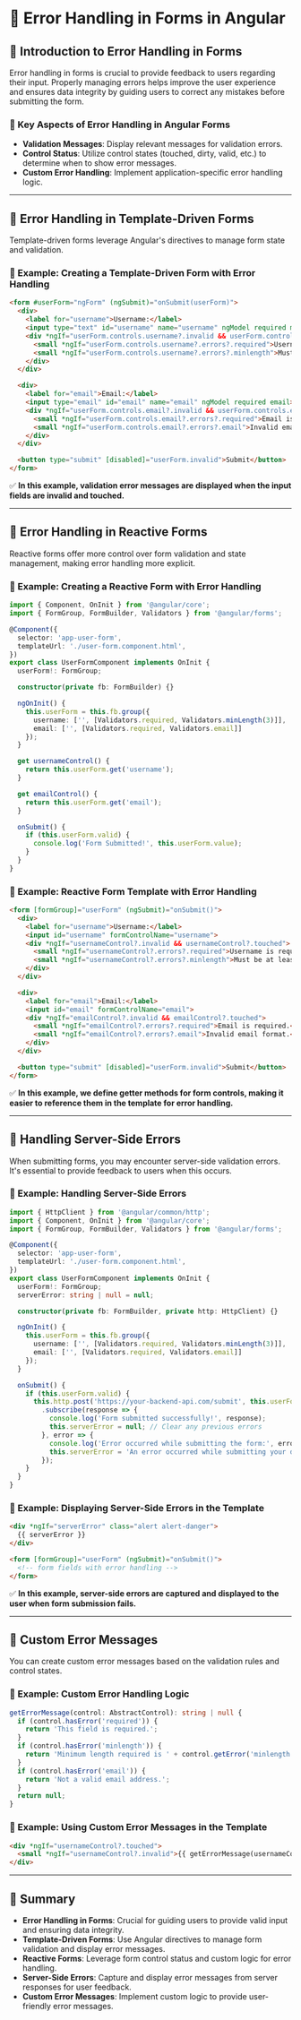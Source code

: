 # **🚀 Error Handling in Forms in Angular**  

## **🔹 Introduction to Error Handling in Forms**  
Error handling in forms is crucial to provide feedback to users regarding their input. Properly managing errors helps improve the user experience and ensures data integrity by guiding users to correct any mistakes before submitting the form.

### **📌 Key Aspects of Error Handling in Angular Forms**
- **Validation Messages**: Display relevant messages for validation errors.
- **Control Status**: Utilize control states (touched, dirty, valid, etc.) to determine when to show error messages.
- **Custom Error Handling**: Implement application-specific error handling logic.

---

## **🔹 Error Handling in Template-Driven Forms**  
Template-driven forms leverage Angular's directives to manage form state and validation.

### **📌 Example: Creating a Template-Driven Form with Error Handling**
```html
<form #userForm="ngForm" (ngSubmit)="onSubmit(userForm)">
  <div>
    <label for="username">Username:</label>
    <input type="text" id="username" name="username" ngModel required minlength="3">
    <div *ngIf="userForm.controls.username?.invalid && userForm.controls.username?.touched">
      <small *ngIf="userForm.controls.username?.errors?.required">Username is required.</small>
      <small *ngIf="userForm.controls.username?.errors?.minlength">Must be at least 3 characters.</small>
    </div>
  </div>

  <div>
    <label for="email">Email:</label>
    <input type="email" id="email" name="email" ngModel required email>
    <div *ngIf="userForm.controls.email?.invalid && userForm.controls.email?.touched">
      <small *ngIf="userForm.controls.email?.errors?.required">Email is required.</small>
      <small *ngIf="userForm.controls.email?.errors?.email">Invalid email format.</small>
    </div>
  </div>

  <button type="submit" [disabled]="userForm.invalid">Submit</button>
</form>
```
✅ **In this example, validation error messages are displayed when the input fields are invalid and touched.**

---

## **🔹 Error Handling in Reactive Forms**  
Reactive forms offer more control over form validation and state management, making error handling more explicit.

### **📌 Example: Creating a Reactive Form with Error Handling**
```typescript
import { Component, OnInit } from '@angular/core';
import { FormGroup, FormBuilder, Validators } from '@angular/forms';

@Component({
  selector: 'app-user-form',
  templateUrl: './user-form.component.html',
})
export class UserFormComponent implements OnInit {
  userForm!: FormGroup;

  constructor(private fb: FormBuilder) {}

  ngOnInit() {
    this.userForm = this.fb.group({
      username: ['', [Validators.required, Validators.minLength(3)]],
      email: ['', [Validators.required, Validators.email]]
    });
  }

  get usernameControl() {
    return this.userForm.get('username');
  }

  get emailControl() {
    return this.userForm.get('email');
  }

  onSubmit() {
    if (this.userForm.valid) {
      console.log('Form Submitted!', this.userForm.value);
    }
  }
}
```

### **📌 Example: Reactive Form Template with Error Handling**
```html
<form [formGroup]="userForm" (ngSubmit)="onSubmit()">
  <div>
    <label for="username">Username:</label>
    <input id="username" formControlName="username">
    <div *ngIf="usernameControl?.invalid && usernameControl?.touched">
      <small *ngIf="usernameControl?.errors?.required">Username is required.</small>
      <small *ngIf="usernameControl?.errors?.minlength">Must be at least 3 characters.</small>
    </div>
  </div>

  <div>
    <label for="email">Email:</label>
    <input id="email" formControlName="email">
    <div *ngIf="emailControl?.invalid && emailControl?.touched">
      <small *ngIf="emailControl?.errors?.required">Email is required.</small>
      <small *ngIf="emailControl?.errors?.email">Invalid email format.</small>
    </div>
  </div>

  <button type="submit" [disabled]="userForm.invalid">Submit</button>
</form>
```
✅ **In this example, we define getter methods for form controls, making it easier to reference them in the template for error handling.**

---

## **🔹 Handling Server-Side Errors**  
When submitting forms, you may encounter server-side validation errors. It's essential to provide feedback to users when this occurs.

### **📌 Example: Handling Server-Side Errors**
```typescript
import { HttpClient } from '@angular/common/http';
import { Component, OnInit } from '@angular/core';
import { FormGroup, FormBuilder, Validators } from '@angular/forms';

@Component({
  selector: 'app-user-form',
  templateUrl: './user-form.component.html',
})
export class UserFormComponent implements OnInit {
  userForm!: FormGroup;
  serverError: string | null = null;

  constructor(private fb: FormBuilder, private http: HttpClient) {}

  ngOnInit() {
    this.userForm = this.fb.group({
      username: ['', [Validators.required, Validators.minLength(3)]],
      email: ['', [Validators.required, Validators.email]]
    });
  }

  onSubmit() {
    if (this.userForm.valid) {
      this.http.post('https://your-backend-api.com/submit', this.userForm.value)
        .subscribe(response => {
          console.log('Form submitted successfully!', response);
          this.serverError = null; // Clear any previous errors
        }, error => {
          console.log('Error occurred while submitting the form:', error);
          this.serverError = 'An error occurred while submitting your data. Please try again.';
        });
    }
  }
}
```

### **📌 Example: Displaying Server-Side Errors in the Template**
```html
<div *ngIf="serverError" class="alert alert-danger">
  {{ serverError }}
</div>

<form [formGroup]="userForm" (ngSubmit)="onSubmit()">
  <!-- form fields with error handling -->
</form>
```
✅ **In this example, server-side errors are captured and displayed to the user when form submission fails.**

---

## **🔹 Custom Error Messages**  
You can create custom error messages based on the validation rules and control states.

### **📌 Example: Custom Error Handling Logic**
```typescript
getErrorMessage(control: AbstractControl): string | null {
  if (control.hasError('required')) {
    return 'This field is required.';
  }
  if (control.hasError('minlength')) {
    return 'Minimum length required is ' + control.getError('minlength').requiredLength + '.';
  }
  if (control.hasError('email')) {
    return 'Not a valid email address.';
  }
  return null;
}
```

### **📌 Example: Using Custom Error Messages in the Template**
```html
<div *ngIf="usernameControl?.touched">
  <small *ngIf="usernameControl?.invalid">{{ getErrorMessage(usernameControl) }}</small>
</div>
```

---

## **🚀 Summary**
- **Error Handling in Forms**: Crucial for guiding users to provide valid input and ensuring data integrity.
- **Template-Driven Forms**: Use Angular directives to manage form validation and display error messages.
- **Reactive Forms**: Leverage form control status and custom logic for error handling.
- **Server-Side Errors**: Capture and display error messages from server responses for user feedback.
- **Custom Error Messages**: Implement custom logic to provide user-friendly error messages.
